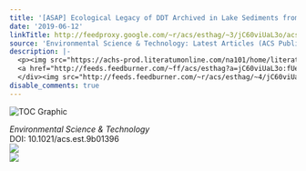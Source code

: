 ```yaml
---
title: '[ASAP] Ecological Legacy of DDT Archived in Lake Sediments from Eastern Canada'
date: '2019-06-12'
linkTitle: http://feedproxy.google.com/~r/acs/esthag/~3/jC60viUaL3o/acs.est.9b01396
source: 'Environmental Science & Technology: Latest Articles (ACS Publications)'
description: |-
  <p><img src="https://achs-prod.literatumonline.com/na101/home/literatum/publisher/achs/journals/content/esthag/0/esthag.ahead-of-print/acs.est.9b01396/20190523/images/medium/es-2019-01396x_0004.gif" alt="TOC Graphic"/></p><div><cite>Environmental Science & Technology</cite></div><div>DOI: 10.1021/acs.est.9b01396</div><div class="feedflare">
  <a href="http://feeds.feedburner.com/~ff/acs/esthag?a=jC60viUaL3o:fUeQJNZuw6E:yIl2AUoC8zA"><img src="http://feeds.feedburner.com/~ff/acs/esthag?d=yIl2AUoC8zA" border="0"></img></a>
  </div><img src="http://feeds.feedburner.com/~r/acs/esthag/~4/jC60viUaL3o" ...
disable_comments: true
---
```

<p><img src="https://achs-prod.literatumonline.com/na101/home/literatum/publisher/achs/journals/content/esthag/0/esthag.ahead-of-print/acs.est.9b01396/20190523/images/medium/es-2019-01396x_0004.gif" alt="TOC Graphic"/></p><div><cite>Environmental Science & Technology</cite></div><div>DOI: 10.1021/acs.est.9b01396</div><div class="feedflare">
<a href="http://feeds.feedburner.com/~ff/acs/esthag?a=jC60viUaL3o:fUeQJNZuw6E:yIl2AUoC8zA"><img src="http://feeds.feedburner.com/~ff/acs/esthag?d=yIl2AUoC8zA" border="0"></img></a>
</div><img src="http://feeds.feedburner.com/~r/acs/esthag/~4/jC60viUaL3o" ...